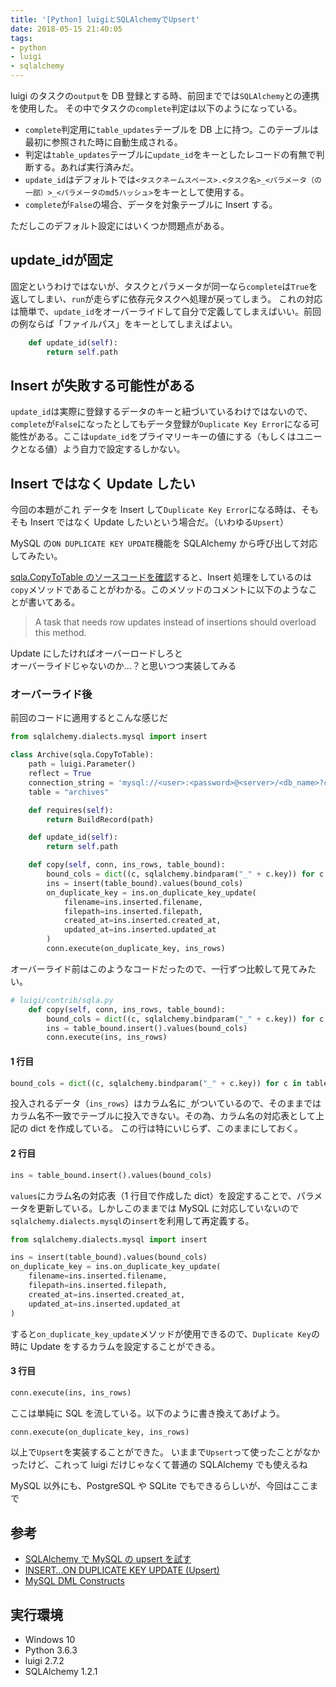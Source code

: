 ```yaml
---
title: '[Python] luigiとSQLAlchemyでUpsert'
date: 2018-05-15 21:40:05
tags:
- python
- luigi
- sqlalchemy
---
```


luigi のタスクの`output`を DB 登録とする時、前回まででは`SQLAlchemy`との連携を使用した。
その中でタスクの`complete`判定は以下のようになっている。

<!-- more -->

- `complete`判定用に`table_updates`テーブルを DB 上に持つ。このテーブルは最初に参照された時に自動生成される。
- 判定は`table_updates`テーブルに`update_id`をキーとしたレコードの有無で判断する。あれば実行済みだ。
- `update_id`はデフォルトでは`<タスクネームスペース>.<タスク名>_<パラメータ（の一部）>_<パラメータのmd5ハッシュ>`をキーとして使用する。
- `complete`が`False`の場合、データを対象テーブルに Insert する。

ただしこのデフォルト設定にはいくつか問題点がある。

## **update_id**が固定

固定というわけではないが、タスクとパラメータが同一なら`complete`は`True`を返してしまい、`run`が走らずに依存元タスクへ処理が戻ってしまう。
これの対応は簡単で、`update_id`をオーバーライドして自分で定義してしまえばいい。前回の例ならば「ファイルパス」をキーとしてしまえばよい。

```python
    def update_id(self):
        return self.path
```

## Insert が失敗する可能性がある

`update_id`は実際に登録するデータのキーと紐づいているわけではないので、`complete`が`False`になったとしてもデータ登録が`Duplicate Key Error`になる可能性がある。ここは`update_id`をプライマリーキーの値にする（もしくはユニークとなる値）よう自力で設定するしかない。

## Insert ではなく Update したい

今回の本題がこれ
データを Insert して`Duplicate Key Error`になる時は、そもそも Insert ではなく Update したいという場合だ。（いわゆる`Upsert`）

MySQL の`ON DUPLICATE KEY UPDATE`機能を SQLAlchemy から呼び出して対応してみたい。

[sqla.CopyToTable のソースコードを確認](http://luigi.readthedocs.io/en/stable/_modules/luigi/contrib/sqla.html#CopyToTable.copy)すると、Insert 処理をしているのは`copy`メソッドであることがわかる。このメソッドのコメントに以下のようなことが書いてある。

> A task that needs row updates instead of insertions should overload this method.

Update にしたければオーバーロードしろと  
オーバーライドじゃないのか…？と思いつつ実装してみる

### オーバーライド後

前回のコードに適用するとこんな感じだ

```python
from sqlalchemy.dialects.mysql import insert

class Archive(sqla.CopyToTable):
    path = luigi.Parameter()
    reflect = True
    connection_string = 'mysql://<user>:<password>@<server>/<db_name>?charset=utf8'
    table = "archives"

    def requires(self):
        return BuildRecord(path)

    def update_id(self):
        return self.path

    def copy(self, conn, ins_rows, table_bound):
        bound_cols = dict((c, sqlalchemy.bindparam("_" + c.key)) for c in table_bound.columns)
        ins = insert(table_bound).values(bound_cols)
        on_duplicate_key = ins.on_duplicate_key_update(
            filename=ins.inserted.filename,
            filepath=ins.inserted.filepath,
            created_at=ins.inserted.created_at,
            updated_at=ins.inserted.updated_at
        )
        conn.execute(on_duplicate_key, ins_rows)
```

オーバーライド前はこのようなコードだったので、一行ずつ比較して見てみたい。

```python
# luigi/contrib/sqla.py
    def copy(self, conn, ins_rows, table_bound):
        bound_cols = dict((c, sqlalchemy.bindparam("_" + c.key)) for c in table_bound.columns)
        ins = table_bound.insert().values(bound_cols)
        conn.execute(ins, ins_rows)
```

#### 1 行目

```python
bound_cols = dict((c, sqlalchemy.bindparam("_" + c.key)) for c in table_bound.columns)
```

投入されるデータ（`ins_rows`）はカラム名に`_`がついているので、そのままではカラム名不一致でテーブルに投入できない。その為、カラム名の対応表として上記の dict を作成している。
この行は特にいじらず、このままにしておく。

#### 2 行目

```python
ins = table_bound.insert().values(bound_cols)
```

`values`にカラム名の対応表（1 行目で作成した dict）を設定することで、パラメータを更新している。しかしこのままでは MySQL に対応していないので`sqlalchemy.dialects.mysql`の`insert`を利用して再定義する。

```python
from sqlalchemy.dialects.mysql import insert

ins = insert(table_bound).values(bound_cols)
on_duplicate_key = ins.on_duplicate_key_update(
    filename=ins.inserted.filename,
    filepath=ins.inserted.filepath,
    created_at=ins.inserted.created_at,
    updated_at=ins.inserted.updated_at
)
```

すると`on_duplicate_key_update`メソッドが使用できるので、`Duplicate Key`の時に Update をするカラムを設定することができる。

#### 3 行目

```python
conn.execute(ins, ins_rows)
```

ここは単純に SQL を流している。以下のように書き換えてあげよう。

```python
conn.execute(on_duplicate_key, ins_rows)
```

以上で`Upsert`を実装することができた。
いままで`Upsert`って使ったことがなかったけど、これって luigi だけじゃなくて普通の SQLAlchemy でも使えるね

MySQL 以外にも、PostgreSQL や SQLite でもできるらしいが、今回はここまで

## 参考

- [SQLAlchemy で MySQL の upsert を試す](https://qiita.com/elm200/items/5ba61d8799da99b8d162)
- [INSERT…ON DUPLICATE KEY UPDATE (Upsert)](http://docs.sqlalchemy.org/en/latest/dialects/mysql.html#insert-on-duplicate-key-update-upsert)
- [MySQL DML Constructs](http://docs.sqlalchemy.org/en/latest/dialects/mysql.html#sqlalchemy.dialects.mysql.dml.insert)

## 実行環境

- Windows 10
- Python 3.6.3
- luigi 2.7.2
- SQLAlchemy 1.2.1
